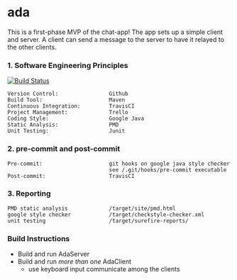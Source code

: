 # ada

This is a first-phase MVP of the chat-app! The app sets up a simple client and server. A client can send a message to the server to have it relayed to the other clients. 


### 1. Software Engineering Principles 
[![Build Status](https://travis-ci.org/LooseScruz/ada.svg?branch=develop)](https://travis-ci.org/LooseScruz/ada)


```$xslt
Version Control:                Github
Build Tool:                     Maven 
Continuous Integration:         TravisCI
Project Management:             Trello
Coding Style:                   Google Java
Static Analysis:                PMD
Unit Testing:                   Junit
```

### 2. pre-commit and post-commit

```$xslt
Pre-commit:                     git hooks on google java style checker 
                                see /.git/hooks/pre-commit executable
Post-commit:                    TravisCI 
```


### 3. Reporting

```$xslt
PMD static analysis             /target/site/pmd.html           
google style checker            /target/checkstyle-checker.xml 
unit testing                    /target/surefire-reports/  
```


### Build Instructions
- Build and run AdaServer
- Build and run *more than one* AdaClient
    - use keyboard input communicate among the clients
